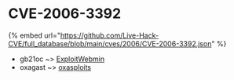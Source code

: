 # CVE-2006-3392
{% embed url="https://github.com/Live-Hack-CVE/full_database/blob/main/cves/2006/CVE-2006-3392.json" %}

* gb21oc ~> [ExploitWebmin](https://www.alice-snow.ru/2006/database/cve-2006-3392/exploitwebmin-gb21oc)
* oxagast ~> [oxasploits](https://www.alice-snow.ru/2006/database/cve-2006-3392/oxasploits-oxagast)